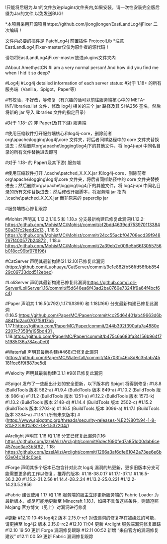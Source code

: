 !只能将后缀为Jar的文件放进plugins文件夹内,如果安装，请一次性安装完全版后缀为Jar的文件,以免发送BUG!


*本项目采用开源项目https://github.com/jiongjionger/EastLandLog4jFixer 二次编辑！

文件内必要的插件是
PatchLog4j
前置插件
ProtocolLib
*注意EastLandLog4jFixer-master仅仅为原作者的源代码！

请勿将EastLandLog4jFixer-master放进plugins文件夹内




#About AmethystCN
#I am a very normal person!
And how did you find me when I hid it so deep? 

#Log4j
#Log4j detailed information of each server status:
#对于 1.18+ 的所有服务端（Vanilla，Spigot，Paper等）

#有校验，不好改，等修复（有兴趣的话可以前往服务端核心中的 META-INF/libraries.list 文件，修改 log4j 相关的三个 jar 路径及其 SHA256 签名，然后将新的 jar 导入 libraries 文件的指定目录）


#对于 1.18- 的 非 Paper(及其下游) 服务端

#使用压缩软件打开服务端核心和log4j-core，删除前者 org\apache\logging\log4j\core 文件夹，将后者同样路径中的 core 文件夹替换进去；然后删除org\apache\logging\log4j下的其他文件，将 log4j-api 中同名目录的所有文件替换进去即可


#对于 1.18- 的 Paper(及其下游) 服务端

#使用压缩软件打开 .\cache\patched_X.X.X.jar 和log4j-core，删除前者 org\apache\logging\log4j\core 文件夹，将后者同样路径中的 core 文件夹替换进去；然后删除org\apache\logging\log4j下的其他文件，将 log4j-api 中同名目录的所有文件替换进去；然后修改开服脚本，将服务端 jar 指向 .\cache\patched_X.X.X.jar 而非原来的 paperclip jar


#服务端核心修复跟踪


#Mohist 声明其 1.12.2,1.16.5 和 1.18.x 分支最新构建已修复此漏洞(1.12.2: https://github.com/MohistMC/Mohist/commit/cf2bdd4639cd75397011338450a317c2fedd2c13 , 1.16.5: https://github.com/MohistMC/Mohist/commit/24cc55acbf04708ecd39f948767f400577b24872 , 1.18.x: https://github.com/MohistMC/Mohist/commit/2a39eb2c009e5b66f3055756b018cc99bf978196)

#CatServer 声明其最新构建(21.12.10)已修复此漏洞(https://github.com/Luohuayu/CatServer/commit/9c1e882fb56ffd56fbb85429c09733dcd512ebec)

#LoliServer 声明其最新构建已修复此漏洞(https://github.com/Loli-Server/LoliServer1.16/commit/f5d646ea6f43ad2ba0760e73241f9a64f4bcf6c4)

#Paper 声明其 1.16.5(#792),1.17.1(#399) 和 1.18(#66) 分支最新构建已修复此漏洞(1.16.5:https://github.com/PaperMC/Paper/commit/cc25d64401ab49663d6b48411d2ac0707f5917b5 , 1.17.1:https://github.com/PaperMC/Paper/commit/244b392f390afa7a4880e2207c7358fe195bd431 , 1.18:https://github.com/PaperMC/Paper/commit/b475c6a683fa34156b964f751985f36a784ca0e0)

#Waterfall 声明其最新构建(#468)已修复此漏洞(https://github.com/PaperMC/Waterfall/commit/f45703fc46c8d8c35fab745181fce6f9f887be5d)

#Velocity 声明其最新构建(3.1.1 #98)已修复此漏洞

#Spigot 发布了一些超出计划的安全更新，以下版本的 Spigot 将得到修复:
#1.8.8 (BuildTools 版本 582-a)
#1.9.4 (BuildTools 版本 849-a)
#1.10.2 (BuildTools 版本 986-a)
#1.11.2 (BuildTools 版本 1251-a)
#1.12.2 (BuildTools 版本 1573-k)
#1.13.2 (BuildTools 版本 2148-d)
#1.14.4 (BuildTools 版本 2502-c)
#1.15.2 (BuildTools 版本 2703-a)
#1.16.5 (BuildTools 版本 3096-a)
#1.17.1 (BuildTools 版本 3284-a)
#1.18.1 (所有未来版本)
#(https://www.spigotmc.org/threads/security-releases-%E2%80%94-1-8-8%E2%80%931-18-1.537204/)

#Arclight 声明其 1.16 和 1.18 分支已修复此漏洞(1.16: https://github.com/IzzelAliz/Arclight/commit/6decf690fed7a851d00dab6ce457eae3ae3b5f62 , 1.18: https://github.com/IzzelAliz/Arclight/commit/1266a3af6dfe61042a73ee6e6b63e04c14dc0beb

#Forge 声明其多个版本已包含针对此次 log4j 漏洞的热更新，更多旧版本分支可能需要更多的工作以修复，推荐的版本:
#1.18-38.0.17
#1.17.1-37.1.1
#1.16.5-36.2.20
#1.15.2-31.2.56
#1.14.4-28.2.24
#1.13.2-25.0.221
#1.12.2-14.23.5.2856

#Fabric 建议使用 1.17 和 1.18 服务端的服主立即更新服务端的 Fabric Loader 为最新版本，或尽可能地更新至 Minecraft 1.18.1，如果不具备这些条件，则请遵照 Mojang 官方博文（见上）对漏洞进行修复

#更新
#12.10 10:45 log4j2 版本 2.15.0-rc1 对该漏洞的修复存在被绕过的可能，请更换至 log4j2 版本 2.15.0-rc2
#12.10 11:04 更新 Arclight 服务端漏洞修复跟踪
#12.10 19:50 更新 Forge 漏洞修复跟踪
#12.11 00:52 新增 “来自官方的漏洞修复建议”
#12.11 00:59 更新 Fabric 漏洞修复跟踪
